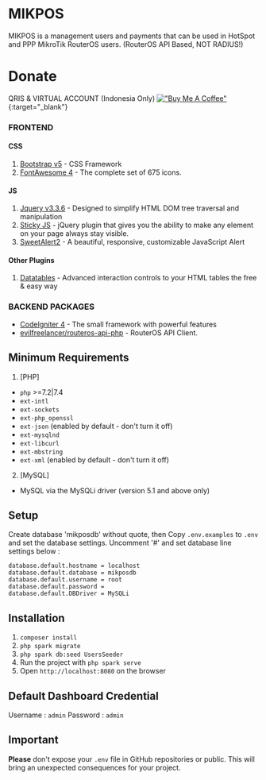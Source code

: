 # MIKPOS

MIKPOS is a management users and payments that can be used in HotSpot and PPP MikroTik RouterOS users.
(RouterOS API Based, NOT RADIUS!)

# Donate
QRIS & VIRTUAL ACCOUNT (Indonesia Only)
[!["Buy Me A Coffee"](https://nauf.space/orange_img.webp)](https://nauf.space/donate){:target="_blank"}

### FRONTEND

#### CSS

1. [Bootstrap v5](https://getbootstrap.com/) - CSS Framework
2. [FontAwesome 4](https://fontawesome.com/v4/icons/) - The complete set of 675 icons.

#### JS

1. [Jquery v3.3.6](https://jquery.com/) - Designed to simplify HTML DOM tree traversal and manipulation
2. [Sticky JS](http://stickyjs.com/) - jQuery plugin that gives you the ability to make any element on your page always stay visible.
3. [SweetAlert2](https://sweetalert2.github.io/) - A beautiful, responsive, customizable JavaScript Alert

#### Other Plugins

1. [Datatables](https://datatables.net/) - Advanced interaction controls to your HTML tables the free & easy way

### BACKEND PACKAGES

* [CodeIgniter 4](https://www.codeigniter.com/) - The small framework with powerful features
* [evilfreelancer/routeros-api-php](https://github.com/EvilFreelancer/routeros-api-php) - RouterOS API Client.

## Minimum Requirements
1. [PHP]
* `php` >=7.2|7.4	
* `ext-intl`
* `ext-sockets`
* `ext-php_openssl`
* `ext-json` (enabled by default - don't turn it off)
* `ext-mysqlnd`
* `ext-libcurl`
* `ext-mbstring`
* `ext-xml` (enabled by default - don't turn it off)

2. [MySQL]
* MySQL via the MySQLi driver (version 5.1 and above only)

## Setup
Create database 'mikposdb' without quote, then
Copy `.env.examples` to `.env` and set the database settings.
Uncomment '#' and set database line settings below :

```env
database.default.hostname = localhost
database.default.database = mikposdb
database.default.username = root
database.default.password = 
database.default.DBDriver = MySQLi
```

## Installation 

1. `composer install`
2. `php spark migrate`
3. `php spark db:seed UsersSeeder`
4. Run the project with `php spark serve`
5. Open `http://localhost:8080` on the browser

## Default Dashboard Credential

Username : `admin`
Password : `admin`

## Important

**Please** don't expose your `.env` file in GitHub repositories or public. This will bring an unexpected consequences for your project.

